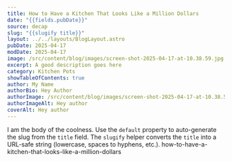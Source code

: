 ```yaml
---
title: How to Have a Kitchen That Looks Like a Million Dollars
date: "{{fields.pubDate}}"
source: decap
slug: "{{slugify title}}"
layout: ../../layouts/BlogLayout.astro
pubDate: 2025-04-17
modDate: 2025-04-17
image: /src/content/blog/images/screen-shot-2025-04-17-at-10.38.59.jpg
excerpt: A good description goes here
category: Kitchen Pots
showTableOfContents: true
author: My Name
authorBio: Hey Author
authorImage: /src/content/blog/images/screen-shot-2025-04-17-at-10.38.59.jpg
authorImageAlt: Hey author
coverAlt: Hey author
---
```

I am the body of the coolness. Use the `default` property to auto-generate the slug from the `title` field. The `slugify` helper converts the `title` into a URL-safe string (lowercase, spaces to hyphens, etc.).
how-to-have-a-kitchen-that-looks-like-a-million-dollars